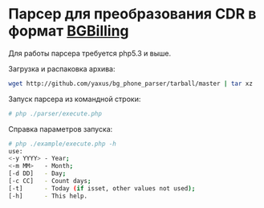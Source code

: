 # Парсер для преобразования CDR в формат [BGBilling]

 Для работы парсера требуется php5.3 и выше.

 Загрузка и распаковка архива:
 ```sh
 wget http://github.com/yaxus/bg_phone_parser/tarball/master | tar xz
 ```

 Запуск парсера из командной строки:
 ```sh
 # php ./parser/execute.php
 ```
 Справка параметров запуска:
 ```sh
 # php ./example/execute.php -h
 use:
 <-y YYYY> - Year;
 <-m MM>   - Month;
 [-d DD]   - Day;
 [-c CC]   - Count days;
 [-t]      - Today (if isset, other values not used);
 [-h]      - This help.
 ```



 [BGBilling]: http://bgbilling.ru/